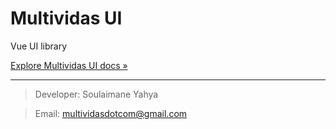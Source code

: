 # Multividas UI

Vue UI library

<a href="https://developers.multividas.com/multividas-ui/introduction/getting-started">Explore Multividas UI docs »</a>

---

> Developer: Soulaimane Yahya

> Email: multividasdotcom@gmail.com

